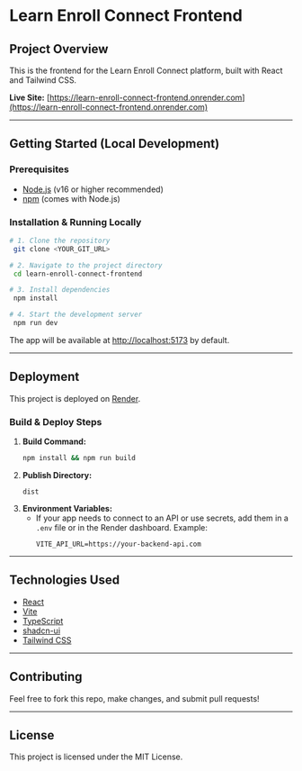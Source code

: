 # Learn Enroll Connect Frontend

## Project Overview

This is the frontend for the Learn Enroll Connect platform, built with React and Tailwind CSS.

**Live Site:** [https://learn-enroll-connect-frontend.onrender.com](https://learn-enroll-connect-frontend.onrender.com)

---

## Getting Started (Local Development)

### Prerequisites
- [Node.js](https://nodejs.org/) (v16 or higher recommended)
- [npm](https://www.npmjs.com/) (comes with Node.js)

### Installation & Running Locally

```sh
# 1. Clone the repository
 git clone <YOUR_GIT_URL>

# 2. Navigate to the project directory
 cd learn-enroll-connect-frontend

# 3. Install dependencies
 npm install

# 4. Start the development server
 npm run dev
```

The app will be available at [http://localhost:5173](http://localhost:5173) by default.

---

## Deployment

This project is deployed on [Render](https://render.com/).

### Build & Deploy Steps
1. **Build Command:**
   ```sh
   npm install && npm run build
   ```
2. **Publish Directory:**
   ```
   dist
   ```
3. **Environment Variables:**
   - If your app needs to connect to an API or use secrets, add them in a `.env` file or in the Render dashboard. Example:
     ```env
     VITE_API_URL=https://your-backend-api.com
     ```

---

## Technologies Used
- [React](https://react.dev/)
- [Vite](https://vitejs.dev/)
- [TypeScript](https://www.typescriptlang.org/)
- [shadcn-ui](https://ui.shadcn.com/)
- [Tailwind CSS](https://tailwindcss.com/)

---

## Contributing
Feel free to fork this repo, make changes, and submit pull requests!

---

## License
This project is licensed under the MIT License.
